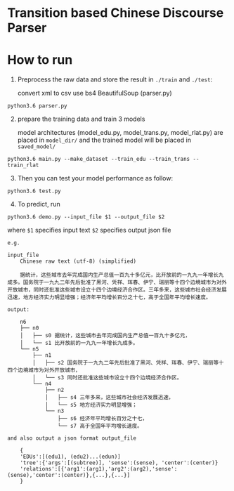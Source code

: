 
Transition based Chinese Discourse Parser
===

# How to run

1. Preprocess the raw data and store the result in `./train` and `./test`:
    
    convert xml to csv 
    use bs4 BeautifulSoup (parser.py)

```
python3.6 parser.py
```

2. prepare the training data and train 3 models

    model architectures (model_edu.py, model_trans.py, model_rlat.py) are placed in `model_dir/`
    and the trained model will be placed in `saved_model/`

```
python3.6 main.py --make_dataset --train_edu --train_trans --train_rlat
```

3. Then you can test your model performance as follow:

```
python3.6 test.py 
```

4. To predict, run

```
python3.6 demo.py --input_file $1 --output_file $2 
```
where `$1` specifies input text
      `$2` specifies output json file

    e.g.
    
    input_file
        Chinese raw text (utf-8) (simplified)

        据统计，这些城市去年完成国内生产总值一百九十多亿元，比开放前的一九九一年增长九成多。国务院于一九九二年先后批准了黑河、凭祥、珲春、伊宁、瑞丽等十四个边境城市为对外开放城市，同时还批准这些城市设立十四个边境经济合作区。三年多来，这些城市社会经济发展迅速，地方经济实力明显增强；经济年平均增长百分之十七，高于全国年平均增长速度。

    output: 

        n6
        ├── n0
        │   ├── s0 据统计，这些城市去年完成国内生产总值一百九十多亿元，
        │   └── s1 比开放前的一九九一年增长九成多。
        └── n5
            ├── n1
            │   ├── s2 国务院于一九九二年先后批准了黑河、凭祥、珲春、伊宁、瑞丽等十四个边境城市为对外开放城市，
            │   └── s3 同时还批准这些城市设立十四个边境经济合作区。
            └── n4
                ├── n2
                │   ├── s4 三年多来，这些城市社会经济发展迅速，
                │   └── s5 地方经济实力明显增强；
                └── n3
                    ├── s6 经济年平均增长百分之十七，
                    └── s7 高于全国年平均增长速度。

    and also output a json format output_file 
 
        {
        'EDUs':[(edu1), (edu2)...(edun)]
        'tree':{'args':[(subtree)], 'sense':(sense), 'center':(center)}
        'relations':[{'arg1':(arg1),'arg2':(arg2),'sense':(sense),'center':(center)},{...},{...}]
        }




